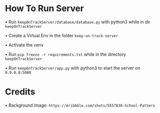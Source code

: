 # How To Run Server

• Run `keepOnTrackServer/database/database.py` with python3 while in dir `keepOnTrackServer`

• Create a Virtual Env in the folder `keep-on-track-server`

• Activate the venv

• Run `pip freeze -r requirements.txt` while in the directory `keepOnTrackServer`

• Run `keepOnTrackServer/app.py` with python3 to start the server on `0.0.0.0:5000`

# Credits

• Background Image: `https://dribbble.com/shots/5557838-School-Pattern`